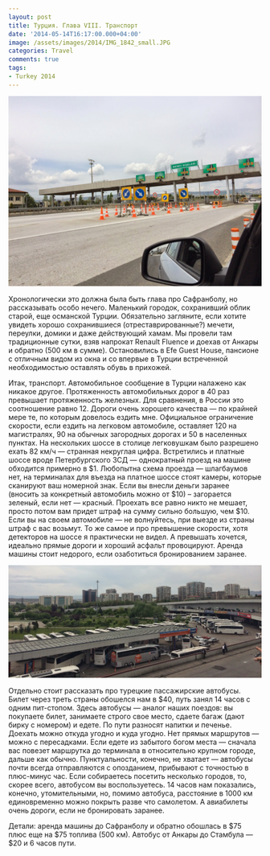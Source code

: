 ```yaml
---
layout: post
title: Турция. Глава VIII. Транспорт
date: '2014-05-14T16:17:00.000+04:00'
image: /assets/images/2014/IMG_1842_small.JPG
categories: Travel
comments: true
tags:
- Turkey 2014
---
```


![](/assets/images/2014/IMG_1842.JPG)

Хронологически это должна была быть глава про Сафранболу, но рассказывать особо нечего. Маленький городок, сохранивший облик старой, еще османской Турции. Обязательно загляните, если хотите увидеть хорошо сохранившиеся (отреставрированные?) мечети, переулки, домики и даже действующий хамам. Мы провели там традиционные сутки, взяв напрокат Renault Fluence и доехав от Анкары и обратно (500 км в сумме). Остановились в Efe Guest House, пансионе с отличным видом из окна и со впервые в Турции встреченной необходимостью оставлять обувь в прихожей.

Итак, транспорт. Автомобильное сообщение в Турции налажено как никакое другое. Протяженность автомобильных дорог в 40 раз превышает протяженность железных. Для сравнения, в России это соотношение равно 12. Дороги очень хорошего качества — по крайней мере те, по которым довелось ездить мне. Официальное ограничение скорости, если ездить на легковом автомобиле, оставляет 120 на магистралях, 90 на обычных загородных дорогах и 50 в населенных пунктах. На нескольких шоссе в столице легковушкам было разрешено ехать 82 км/ч — странная некруглая цифра. Встретились и платные шоссе вроде Петербургского ЗСД — однократный проезд на машине обходится примерно в $1. Любопытна схема проезда — шлагбаумов нет, на терминалах для въезда на платное шоссе стоят камеры, которые сканируют ваш номерной знак. Если вы внесли деньги заранее (вносить за конкретный автомобиль можно от $10) – загорается зеленый, если нет — красный. Проехать все равно никто не мешает, просто потом вам придет штраф на сумму сильно большую, чем $10. Если вы на своем автомобиле — не волнуйтесь, при выезде из страны штраф с вас возьмут. То же самое и про превышение скорости, хотя детекторов на шоссе я практически не видел. А превышать хочется, идеально прямые дороги и хороший асфальт провоцируют. Аренда машины стоит недорого, если озаботиться бронированием заранее.

![](/assets/images/2014/IMG_1886.JPG)

Отдельно стоит рассказать про турецкие пассажирские автобусы. Билет через треть страны обошелся нам в $40, путь занял 14 часов с одним пит-стопом. Здесь автобусы — аналог наших поездов: вы покупаете билет, занимаете строго свое место, сдаете багаж (дают бирку с номером) и едете. По пути разносят напитки и печенье. Доехать можно откуда угодно и куда угодно. Нет прямых маршрутов — можно с пересадками. Если едете из забытого богом места — сначала вас повезет маршрутка до терминала в относительно крупном городе, дальше как обычно. Пунктуальности, конечно, не хватает — автобусы почти всегда отправляются с опозданием, прибывают с точностью в плюс-минус час. Если собираетесь посетить несколько городов, то, скорее всего, автобусом вы воспользуетесь. 14 часов нам показались, конечно, утомительными, но, помимо автобуса, расстояние в 1000 км единовременно можно покрыть разве что самолетом. А авиабилеты очень дороги, если не бронировать заранее.

Детали: аренда машины до Сафранболу и обратно обошлась в $75 плюс еще на $75 топлива (500 км). Автобус от Анкары до Стамбула — $20 и 6 часов пути.
